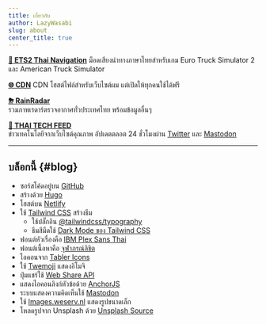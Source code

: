 ```yaml
---
title: เกี่ยวกับ
author: LazyWasabi
slug: about
center_title: true
---
```


**[🚚 ETS2 Thai Navigation](/ets2thainav/)**
ม็อดเสียงนำทางภาษาไทยสำหรับเกม Euro Truck Simulator 2 และ American Truck Simulator

**[🌐 CDN](/cdn/)**
CDN โฮสต์ไฟล์สำหรับเว็บไซต์ผม แต่เปิดให้ทุกคนใช้ได้ฟรี

**[⛈ RainRadar](https://radar.lazywasabi.net/)**  
รวมภาพเรดาร์ตรวจอากาศทั่วประเทศไทย พร้อมข้อมูลอื่นๆ

**[📰 THAI TECH FEED](https://twitter.com/thaitechfeed)**  
ข่าวเทคโนโลยีจากเว็บไซต์คุณภาพ อัปเดตตลอต 24 ชั่วโมงผ่าน [Twitter](https://twitter.com/thaitechfeed) และ [Mastodon](https://mastodon.in.th/@thaitechfeed)

---

## บล็อกนี้ {#blog}

- ซอร์สโค้ดอยู่บน [GitHub](https://github.com/lazywasabi/blog)
- สร้างด้วย [Hugo](https://gohugo.io/)
- โฮสต์บน [Netlify](https://www.netlify.com/)
- ใช้ [Tailwind CSS](https://tailwindcss.com) สร้างธีม
  - ใช้ปลั๊กอิน [@tailwindcss/typography](https://github.com/tailwindlabs/tailwindcss-typography)
  - ธีมสีมืดใช้ [Dark Mode ของ Tailwind CSS](https://tailwindcss.com/docs/dark-mode)
- ฟอนต์หัวเรื่องคือ [IBM Plex Sans Thai](https://www.ibm.com/plex/)
- ฟอนต์เนื้อหาคือ [จุฬาภรณ์ลิขิต](https://cadsondemak.com/cra/)
- ไอคอนจาก [Tabler Icons](https://tablericons.com)
- ใช้ [Twemoji](https://github.com/twitter/twemoji/) แสดงอิโมจิ
- ปุ่มแชร์ใช้ [Web Share API](/blog/share-button-with-web-share-api/)
- แสดงไอคอนลิงก์หัวข้อด้วย [AnchorJS](https://www.bryanbraun.com/anchorjs/)
- ระบบแสดงความคิดเห็นใช้ [Mastodon](/blog/hugo-mastodon-comments/)
- ใช้ [Images.weserv.nl](https://images.weserv.nl/) แสดงรูปขนาดเล็ก
- โหลดรูปจาก Unsplash ด้วย [Unsplash Source](https://source.unsplash.com/)
